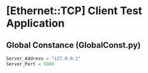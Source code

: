 # [Ethernet::TCP] Client Test Application
## Global Constance (GlobalConst.py)
``` Python
Server_Address = "127.0.0.1"
Server_Port = 5000
```
